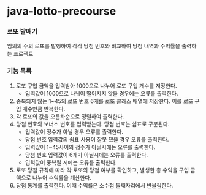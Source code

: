 # java-lotto-precourse
### 로또 발매기
임의의 수의 로또를 발행하여 각각 당첨 번호와 비교하여 당첨 내역과 수익률을 출력하는 프로젝트

### 기능 목록
1. 로또 구입 금액을 입력받아 1000으로 나누어 로또 구입 개수를 저장한다.
   * 입력값이 1000으로 나뉘어 떨어지지 않을 경우에는 오류를 출력한다.
2. 중복되지 않는 1~45의 로또 번호 6개를 로또 클래스 배열에 저장한다. 이를 로또 구입 개수만큼 반복한다.
3. 각 로또의 값을 오름차순으로 정렬하여 출력한다.
4. 당첨 번호와 보너스 번호를 입력받는다. 당첨 번호는 쉼표로 구분된다. 
   * 입력값이 정수가 아닐 경우 오류를 출력한다.
   * 당첨 번호 입력값의 쉼표 사용이 잘못 됐을 경우 오류를 출력한다.
   * 입력값이 1~45사이의 정수가 아닐시에는 오류를 출력한다.
   * 당첨 번호 입력값이 6개가 아닐시에는 오류를 출력한다.
   * 입력값이 중복될 시에는 오류를 출력한다.
5. 로또 당첨 규칙에 따라 각 로또의 당첨 여부를 확인하고, 발생한 총 수익을 구입 금액으로 나누어 수익률을 계산한다.
6. 당첨 통계를 출력한다. 이때 수익률은 소수점 둘째자리에서 반올림한다.
